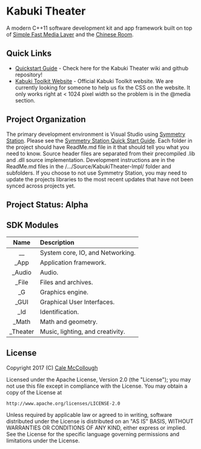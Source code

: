 # Kabuki Theater
A modern C++11 software development kit and app framework built on top of [Simple Fast Media Layer](http://www.sfml-dev.org/) and the [Chinese Room](https://github.com/Kabuki-Toolkit/ChineseRoom).

## Quick Links
* [Quickstart Guide](https://github.com/Kabuki-Toolkit/Kabuki-Theater/wiki/Quickstart-Guide.md) -
    Check here for the Kabuki Theater wiki and github repository!
* [Kabuki Toolkit Website](https://kabuki-toolkit.github.io/) - Official Kabuki Toolkit website. We are currently
    looking for someone to help us fix the CSS on the website. It only works right at < 1024 pixel width so the
    problem is in the @media section.

## Project Organization
The primary development environment is Visual Studio using [Symmetry Station](https://github.com/Kabuki-Toolkit/SymmetryStation). Please see the [Symmetry Station Quick Start Guide](https://github.com/Kabuki-Toolkit/SymmetryStation/wiki/Quick-Start-Guide). Each folder in the project should have ReadMe.md file in it that should tell you what you need to know. Source header files are separated from their precompiled .lib and .dll source implementation. Development instructions are in the ReadMe.md files in the /.../Source/KabukiTheater-Impl/ folder and subfolders. If you choose to not use Symmetry Station, you may need to update the projects libraries to the most recent updates that have not been synced across projects yet.

## Project Status: Alpha

## SDK Modules
| Name     | Description |
|:--------:|:------------|
| __       | System core, IO, and Networking.|
| _App     | Application framework.|
| _Audio   | Audio.|
| _File    | Files and archives.|
| _G       | Graphics engine.|
| _GUI     | Graphical User Interfaces.|
| _Id      | Identification.|
| _Math    | Math and geometry.|
| _Theater | Music, lighting, and creativity.|

## License
Copyright 2017 (C) [Cale McCollough](mailto:calemccollough@gmail.com)

Licensed under the Apache License, Version 2.0 (the "License");
you may not use this file except in compliance with the License.
You may obtain a copy of the License at

    http://www.apache.org/licenses/LICENSE-2.0

Unless required by applicable law or agreed to in writing, software
distributed under the License is distributed on an "AS IS" BASIS,
WITHOUT WARRANTIES OR CONDITIONS OF ANY KIND, either express or implied.
See the License for the specific language governing permissions and
limitations under the License.
